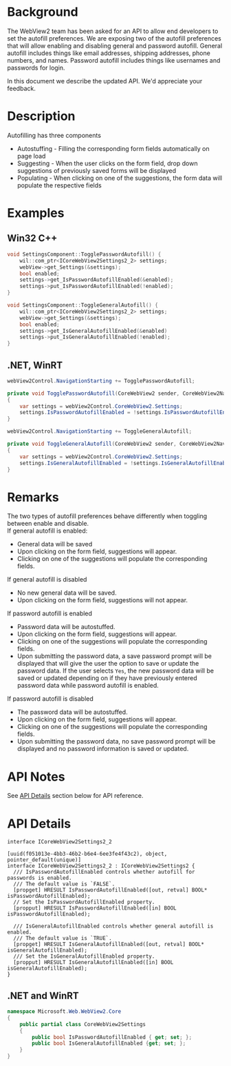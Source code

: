 # Background
The WebView2 team has been asked for an API to allow end developers to set the autofill preferences.  We are exposing two of the autofill preferences that will allow enabling and disabling general and password autofill.  General autofill includes things like email addresses, shipping addresses, phone numbers, and names.  Password autofill includes things like usernames and passwords for login. 

In this document we describe the updated API. We'd appreciate your feedback.


# Description

Autofilling has three components
* Autostuffing - Filling the corresponding form fields automatically on page load
* Suggesting - When the user clicks on the form field, drop down suggestions of previously saved forms will be displayed  
* Populating - When clicking on one of the suggestions, the form data will populate the respective fields 


# Examples

## Win32 C++
```cpp
void SettingsComponent::TogglePasswordAutofill() {
    wil::com_ptr<ICoreWebView2Settings2_2> settings;
    webView->get_Settings(&settings);
    bool enabled;
    settings->get_IsPasswordAutofillEnabled(&enabled);
    settings->put_IsPasswordAutofillEnabled(!enabled);
}

void SettingsComponent::ToggleGeneralAutofill() {
    wil::com_ptr<ICoreWebView2Settings2_2> settings;
    webView->get_Settings(&settings);
    bool enabled;
    settings->get_IsGeneralAutofillEnabled(&enabled)
    settings->put_IsGeneralAutofillEnabled(!enabled);
}
```

## .NET, WinRT
```c#
webView2Control.NavigationStarting += TogglePasswordAutofill;

private void TogglePasswordAutofill(CoreWebView2 sender, CoreWebView2NavigationStartingEventArgs e)
{
    var settings = webView2Control.CoreWebView2.Settings;
    settings.IsPasswordAutofillEnabled = !settings.IsPasswordAutofillEnabled;
}

webView2Control.NavigationStarting += ToggleGeneralAutofill;

private void ToggleGeneralAutofill(CoreWebView2 sender, CoreWebView2NavigationStartingEventArgs e)
{
    var settings = webView2Control.CoreWebView2.Settings;
    settings.IsGeneralAutofillEnabled = !settings.IsGeneralAutofillEnabled;
}

```


# Remarks
The two types of autofill preferences behave differently when toggling between enable and disable.  
If general autofill is enabled:
* General data will be saved
* Upon clicking on the form field, suggestions will appear.
* Clicking on one of the suggestions will populate the corresponding fields.

If general autofill is disabled
* No new general data will be saved.
* Upon clicking on the form field, suggestions will not appear.

If password autofill is enabled
* Password data will be autostuffed.
* Upon clicking on the form field, suggestions will appear.
* Clicking on one of the suggestions will populate the corresponding fields.
* Upon submitting the password data, a save password prompt will be displayed that will give the user the option to save or update the password data. If the user selects `Yes`, the new password data will be saved or updated depending on if they have previously entered password data while password autofill is enabled.  

If password autofill is disabled
* The password data will be autostuffed.
* Upon clicking on the form field, suggestions will appear.
* Clicking on one of the suggestions will populate the corresponding fields.
* Upon submitting the password data, no save password prompt will be displayed and no password information is saved or updated.


# API Notes
See [API Details](#api-details) section below for API reference.


# API Details
```IDL
interface ICoreWebView2Settings2_2

[uuid(f051013e-4bb3-46b2-b6e4-6ee3fe4f43c2), object, pointer_default(unique)]
interface ICoreWebView2Settings2_2 : ICoreWebView2Settings2 {
  /// IsPasswordAutofillEnabled controls whether autofill for passwords is enabled.
  /// The default value is `FALSE`.
  [propget] HRESULT IsPasswordAutofillEnabled([out, retval] BOOL* isPasswordAutofillEnabled);
  // Set the IsPasswordAutofillEnabled property.
  [propput] HRESULT IsPasswordAutofillEnabled([in] BOOL isPasswordAutofillEnabled);

  /// IsGeneralAutofillEnabled controls whether general autofill is enabled.
  /// The default value is `TRUE`.
  [propget] HRESULT IsGeneralAutofillEnabled([out, retval] BOOL* isGeneralAutofillEnabled);
  /// Set the IsGeneralAutofillEnabled property.
  [propput] HRESULT IsGeneralAutofillEnabled([in] BOOL isGeneralAutofillEnabled);
}
```
## .NET and WinRT
```c#
namespace Microsoft.Web.WebView2.Core
{
    public partial class CoreWebView2Settings
    {
        public bool IsPasswordAutofillEnabled { get; set; };
        public bool IsGeneralAutofillEnabled {get; set; };
    }
}

```